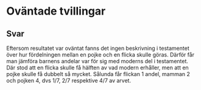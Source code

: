 # Oväntade tvillingar
## Svar
Eftersom resultatet var oväntat fanns det ingen beskrivning i testamentet över hur fördelningen mellan en pojke och en flicka skulle göras. Därför får man jämföra barnens andelar var för sig med moderns del i testamentet. Där stod att en flicka skulle få hälften av vad modern erhåller, men att en pojke skulle få dubbelt så mycket. Sålunda får flickan 1 andel, mamman 2 och pojken 4, dvs 1/7, 2/7 respektive 4/7 av arvet. 
